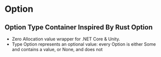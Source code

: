 # Option
## Option Type Container Inspired By Rust Option
- Zero Allocation value wrapper for .NET Core & Unity.
- Type Option represents an optional value: every Option is either Some and contains a value, or None, and does not

